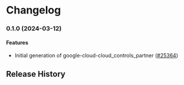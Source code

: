 # Changelog

### 0.1.0 (2024-03-12)

#### Features

* Initial generation of google-cloud-cloud_controls_partner ([#25364](https://github.com/googleapis/google-cloud-ruby/issues/25364)) 

## Release History
